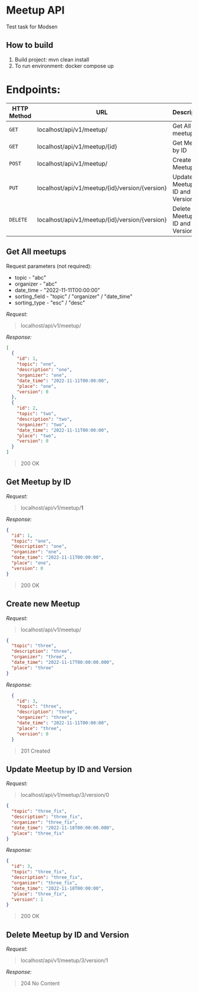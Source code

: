 # Meetup API
Test task for Modsen

## How to build
1. Build project: mvn clean install
2. To run environment: docker compose up

# Endpoints:

| HTTP Method   | URL                                            | Description                     |
|---------------|------------------------------------------------|---------------------------------|
| `GET`         | localhost/api/v1/meetup/                       | Get All meetups                 |
| `GET`         | localhost/api/v1/meetup/{id}                   | Get Meetup by ID                |
| `POST`        | localhost/api/v1/meetup/                       | Create new Meetup               |
| `PUT`         | localhost/api/v1/meetup/{id}/version/{version} | Update Meetup by ID and Version |
| `DELETE`      | localhost/api/v1/meetup/{id}/version/{version} | Delete Meetup by ID and Version |

## Get All meetups

Request parameters (not required):

- topic - "abc"
- organizer - "abc"
- date_time - "2022-11-11T00:00:00" 
- sorting_field - "topic" / "organizer" / "date_time"
- sorting_type - "esc" / "desc"


*Request:*

>localhost/api/v1/meetup/

*Response:*
```json
[
  {
    "id": 1,
    "topic": "one",
    "description": "one",
    "organizer": "one",
    "date_time": "2022-11-11T00:00:00",
    "place": "one",
    "version": 0
  },
  {
    "id": 2,
    "topic": "two",
    "description": "two",
    "organizer": "two",
    "date_time": "2022-11-11T00:00:00",
    "place": "two",
    "version": 0
  }
]
```
> 200 OK
## Get Meetup by ID

*Request:*

>localhost/api/v1/meetup/**1**

*Response:*
```json
{
  "id": 1,
  "topic": "one",
  "description": "one",
  "organizer": "one",
  "date_time": "2022-11-11T00:00:00",
  "place": "one",
  "version": 0
}

```
> 200 OK
## Create new Meetup

*Request:*

>localhost/api/v1/meetup/
> 


```json
{
  "topic": "three",
  "description": "three",
  "organizer": "three",
  "date_time": "2022-11-17T00:00:00.000",
  "place": "three"
}
```

*Response:*
```json
  {
    "id": 3,
    "topic": "three",
    "description": "three",
    "organizer": "three",
    "date_time": "2022-11-11T00:00:00",
    "place": "three",
    "version": 0
  }
```
>201 Created
## Update Meetup by ID and Version
*Request:*

>localhost/api/v1/meetup/3/version/0
> 


```json
{
  "topic": "three_fix",
  "description": "three_fix",
  "organizer": "three_fix",
  "date_time": "2022-11-18T00:00:00.000",
  "place": "three_fix"
}
```

*Response:*
```json
{
  "id": 3,
  "topic": "three_fix",
  "description": "three_fix",
  "organizer": "three_fix",
  "date_time": "2022-11-18T00:00:00",
  "place": "three_fix",
  "version": 1
}
```
> 200 OK
## Delete Meetup by ID and Version
*Request:*

>localhost/api/v1/meetup/3/version/1

*Response:*

> 204 No Content 

